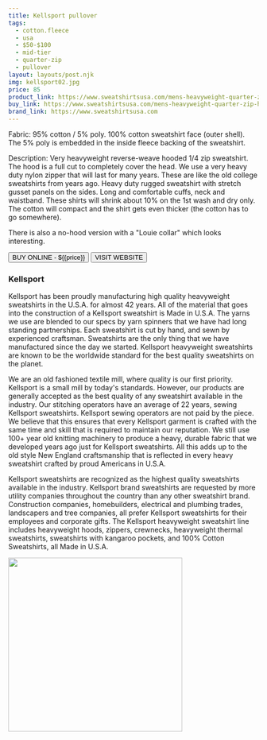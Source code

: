 ```yaml
---
title: Kellsport pullover
tags:
  - cotton.fleece
  - usa
  - $50-$100
  - mid-tier 
  - quarter-zip
  - pullover
layout: layouts/post.njk
img: kellsport02.jpg
price: 85
product_link: https://www.sweatshirtsusa.com/mens-heavyweight-quarter-zip-hooded-sweatshirt.html
buy_link: https://www.sweatshirtsusa.com/mens-heavyweight-quarter-zip-hooded-sweatshirt.html 
brand_link: https://www.sweatshirtsusa.com
---
```

<div class="col col-sm-8">

Fabric:  95% cotton / 5% poly.    100% cotton sweatshirt face (outer shell).   The 5% poly is embedded in the inside fleece backing of the sweatshirt. 

Description: 
Very heavyweight reverse-weave hooded 1/4 zip sweatshirt. The hood is a full cut to completely cover the head. We use a very heavy duty nylon zipper that will last for many years.  These are like the old college sweatshirts from years ago. Heavy duty rugged sweatshirt with stretch gusset panels on the sides. Long and comfortable cuffs, neck and waistband.  These shirts will shrink about 10% on the 1st wash and dry only.  The cotton will compact and the shirt gets even thicker (the cotton has to go somewhere).

There is also a no-hood version with a "Louie collar" which looks interesting.
<p>
    <a href='{{buy_link}}'><button class="button-primary-outlined button-round">BUY ONLINE - ${{price}}</button></a>
    <a href='{{brand_link}}'><button class="button-primary-outlined button-round">VISIT WEBSITE</button></a>
</p>

### Kellsport
<p>Kellsport has been proudly manufacturing high quality heavyweight sweatshirts in the U.S.A.  for almost 42 years. All of the material that goes into the construction of a Kellsport sweatshirt is Made in U.S.A.   The yarns we use are blended to our specs by yarn spinners that we have had long standing partnerships. Each sweatshirt is cut by hand, and sewn by experienced craftsman. Sweatshirts are the only thing that we have manufactured since the day we started.  Kellsport heavyweight sweatshirts are known to be the worldwide standard for the best quality sweatshirts on the planet.

We are an old fashioned textile mill, where quality is our first priority. Kellsport is a small mill by today's standards. However, our products are generally accepted as the best  quality of any sweatshirt available in the industry. Our stitching operators have an average of 22 years, sewing Kellsport sweatshirts. Kellsport sewing operators are not paid by the piece. We believe that this ensures that every Kellsport garment is crafted with the same time and skill that is required to maintain our reputation. We still use 100+ year old knitting machinery to produce a heavy, durable fabric that we developed years ago just for Kellsport sweatshirts. All this adds up to the old style New England craftsmanship that is reflected in every heavy sweatshirt crafted by proud Americans in U.S.A.

Kellsport sweatshirts are recognized as the highest quality sweatshirts available in the industry. Kellsport brand sweatshirts are requested by more utility companies throughout the country than any other sweatshirt brand. Construction companies, homebuilders, electrical and plumbing trades, landscapers and tree companies, all prefer Kellsport sweatshirts for their employees and corporate gifts. The Kellsport heavyweight sweatshirt line includes heavyweight hoods, zippers, crewnecks, heavyweight thermal sweatshirts, sweatshirts with kangaroo pockets,  and 100% Cotton Sweatshirts, all ﻿Made in U.S.A. ﻿</p>

</div>

<div class="col col-sm-4 float-right">
        <img src='/img/{{img}}' height='350' class="float-left">
</div>